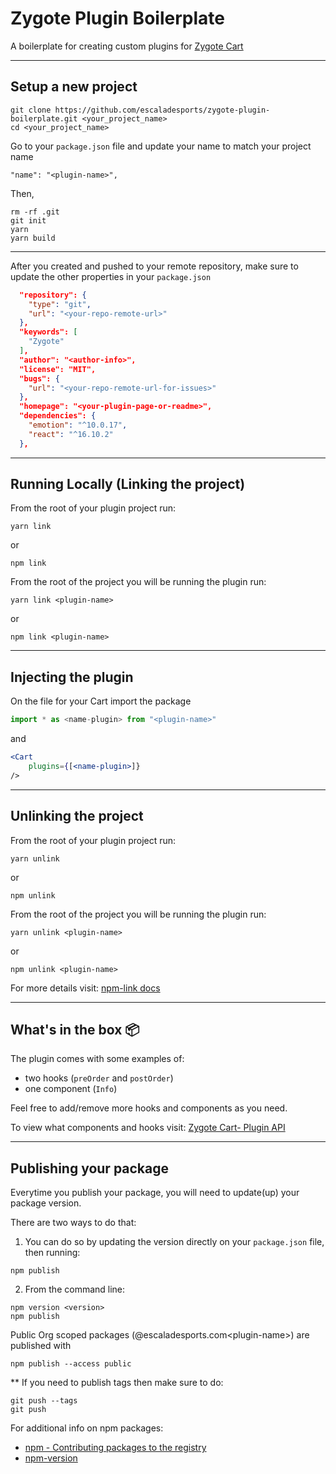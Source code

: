# Zygote Plugin Boilerplate
 


A boilerplate for creating custom plugins for [Zygote Cart](https://escaladesports.github.io/zygote-cart/)

---

## Setup a new project

```
git clone https://github.com/escaladesports/zygote-plugin-boilerplate.git <your_project_name>
cd <your_project_name>
```

Go to your `package.json` file and update your name to match your project name

```
"name": "<plugin-name>",
```
Then,
```
rm -rf .git
git init
yarn
yarn build
```
---

After you created and pushed to your remote repository, make sure to update the other properties in your `package.json`

```json
  "repository": {
    "type": "git",
    "url": "<your-repo-remote-url>"
  },
  "keywords": [
    "Zygote"
  ],
  "author": "<author-info>",
  "license": "MIT",
  "bugs": {
    "url": "<your-repo-remote-url-for-issues>"
  },
  "homepage": "<your-plugin-page-or-readme>",
  "dependencies": {
    "emotion": "^10.0.17",
    "react": "^16.10.2"
  },

```

---

## Running Locally (Linking the project)

From the root of your plugin project run:

`yarn link`

or

`npm link`

From the root of the project you will be running the plugin run:

`yarn link <plugin-name>`

or

`npm link <plugin-name>`

---

## Injecting the plugin

On the file for your Cart import the package

``` javascript
import * as <name-plugin> from "<plugin-name>"
```

and

```jsx
<Cart
    plugins={[<name-plugin>]}
/>
```

---

## Unlinking the project

From the root of your plugin project run:

`yarn unlink`

or

`npm unlink`

From the root of the project you will be running the plugin run:

`yarn unlink <plugin-name>`

or

`npm unlink <plugin-name>`


For more details visit: [npm-link docs](https://docs.npmjs.com/cli/link.html)

---
## What's in the box :package:

The plugin comes with some examples of: 

- two hooks  (`preOrder` and `postOrder`)
- one component (`Info`)

Feel free to add/remove more hooks and components as you need.

To view what components and hooks visit: [Zygote Cart- Plugin API](https://escaladesports.github.io/zygote-cart/#plugin-api)

---

## Publishing your package

Everytime you publish your package, you will need to update(up) your package version.

There are two ways to do that:

1. You can do so by updating the version directly on your `package.json` file, then running:
```
npm publish
```

2. From the command line:
```
npm version <version>
npm publish
```
Public Org scoped packages (@escaladesports.com\<plugin-name>) are published with 
```
npm publish --access public
````

** If you need to publish tags then make sure to do:
```
git push --tags
git push
```

For additional info on npm packages:


- [npm - Contributing packages to the registry](https://docs.npmjs.com/packages-and-modules/contributing-packages-to-the-registry)
- [npm-version](https://docs.npmjs.com/cli/version)
